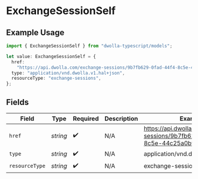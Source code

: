 # ExchangeSessionSelf

## Example Usage

```typescript
import { ExchangeSessionSelf } from "dwolla-typescript/models";

let value: ExchangeSessionSelf = {
  href:
    "https://api.dwolla.com/exchange-sessions/9b7fb629-0fad-44f4-8c5e-44c25a0bfa8e",
  type: "application/vnd.dwolla.v1.hal+json",
  resourceType: "exchange-sessions",
};
```

## Fields

| Field                                                                         | Type                                                                          | Required                                                                      | Description                                                                   | Example                                                                       |
| ----------------------------------------------------------------------------- | ----------------------------------------------------------------------------- | ----------------------------------------------------------------------------- | ----------------------------------------------------------------------------- | ----------------------------------------------------------------------------- |
| `href`                                                                        | *string*                                                                      | :heavy_check_mark:                                                            | N/A                                                                           | https://api.dwolla.com/exchange-sessions/9b7fb629-0fad-44f4-8c5e-44c25a0bfa8e |
| `type`                                                                        | *string*                                                                      | :heavy_check_mark:                                                            | N/A                                                                           | application/vnd.dwolla.v1.hal+json                                            |
| `resourceType`                                                                | *string*                                                                      | :heavy_check_mark:                                                            | N/A                                                                           | exchange-sessions                                                             |